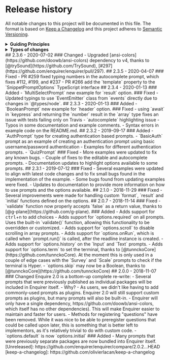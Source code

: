 # Release history
All notable changes to this project will be documented in this file.
The format is based on [Keep a Changelog](http://keepachangelog.com/en/1.0.0/)
and this project adheres to [Semantic Versioning](http://semver.org/spec/v2.0.0.html).
<details>
  <summary><strong>Guiding Principles</strong></summary>
- Changelogs are for humans, not machines.
- There should be an entry for every single version.
- The same types of changes should be grouped.
- Versions and sections should be linkable.
- The latest version comes first.
- The release date of each versions is displayed.
- Mention whether you follow Semantic Versioning.
</details>
<details>
  <summary><strong>Types of changes</strong></summary>
Changelog entries are classified using the following labels _(from [keep-a-changelog](http://keepachangelog.com/)_):
- `Added` for new features.
- `Changed` for changes in existing functionality.
- `Deprecated` for soon-to-be removed features.
- `Removed` for now removed features.
- `Fixed` for any bug fixes.
- `Security` in case of vulnerabilities.
</details>
## 2.3.6 - 2020-07-02
### Changed
- Upgraded [ansi-colors](https://github.com/doowb/ansi-colors) dependency to v4, thanks to [@trySound](https://github.com/TrySound), [#297](https://github.com/enquirer/enquirer/pull/297).
## 2.3.5 - 2020-04-07
### Fixed
- PR #259 fixed typing numbers in the autocomplete prompt, which fixes #112, #199, and #237
- PR #266 add the `template` property to the `SnippetPromptOptions` TypeScript interface
## 2.3.4 - 2020-01-13
### Added
- `MultiSelectPrompt` new example for `result` option.
### Fixed
- Updated typings to use `EventEmitter` class from `events` directly due to changes in `@types/node`.
## 2.3.3 - 2020-01-13
### Added
- `BooleanPrompt` new example for `header` option.
### Fixed
- using `await` in `keypress` and returning the `number` result in the `array` type fixes an issue with tests failing only on Travis
- `autocomplete` highlighting issue
- Typos in some documentation and example comments.
- Syntax errors in example code on the README.md.
## 2.3.2 - 2019-09-17
### Added
- `AuthPrompt` type for creating authentication based prompts.
- `BasicAuth` prompt as an example of creating an authentication prompt using basic username/password authentication
- Examples for different authentication prompts.
- `QuizPrompt`
### Fixed
- More examples were updated to fix any known bugs.
- Couple of fixes to the editable and autocomplete prompts.
- Documentation updates to highlight options available to some prompts.
## 2.3.1 - 2019-07-12
### Fixed
- Several examples were updated to align with latest code changes and to fix small bugs found in the implementation of the example.
- Some bugs found from updating examples were fixed.
- Updates to documentation to provide more information on how to use prompts and the options available.
## 2.1.0 - 2018-11-29
### Fixed
- Several improvements were made for handling custom `format`, `result` and `initial` functions defined on the options.
## 2.0.7 - 2018-11-14
### Fixed
- `validate` function now properly accepts `false` as a return value, thanks to [@g-plane](https://github.com/g-plane).
### Added
- Adds support for <kbd>ctrl</kbd>+<kbd>n</kbd> to add choices
- Adds support for `options.required` on all prompts. Uses the built-in `validate()` function, allowing this functionality to be overridden or customized.
- Adds support for `options.scroll` to disable scrolling in array prompts.
- Adds support for `options.onRun`, which is called when `prompt.run()` is called, after the readline instance is created.
- Adds support for `options.history` on the `Input` and `Text` prompts.
- Adds support for `options.term` to set the terminal, thanks to [@tunnckoCore](https://github.com/tunnckoCore). At the moment this is only used in a couple of edge cases with the `Survey` and `Scale` prompts to check if the terminal is Hyper.
- `options.skip` may now be a Boolean, thanks to [@tunnckoCore](https://github.com/tunnckoCore)
## 2.0.0 - 2018-11-07
### Changed
Enquire 2.0 is a bottom-up complete re-write:
- Several prompts that were previously published as individual packages will be included in Enquirer itself.
- Why? - As users, we didn't like having to add commonly-used prompts as plugins. Enquirer 2.0 will still support custom prompts as plugins, but many prompts will also be built-in.
- Enquirer will only have a single dependency, https://github.com/doowb/ansi-colors, which itself has no other dependencies). This will make Enquirer easier to maintain and faster for users.
- Methods for registering "questions" have been removed. While it was nice to be able to preregister questions that could be called upon later, this is something that is better left to implementors, as it's relatively trivial to do with custom code.
- `options.default` is now `options.initial`
### Added
- Many prompts that were previously separate packages are now bundled into Enquirer itself.
[Unreleased]: https://github.com/enquirer/enquirer/compare/2.0.2...HEAD
[keep-a-changelog]: https://github.com/olivierlacan/keep-a-changelog
